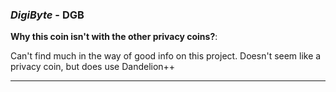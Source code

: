 
### *DigiByte* - DGB

**Why this coin isn't with the other privacy coins?**: 

Can't find much in the way of good info on this project. Doesn't seem like a privacy coin, but does use Dandelion++




---
